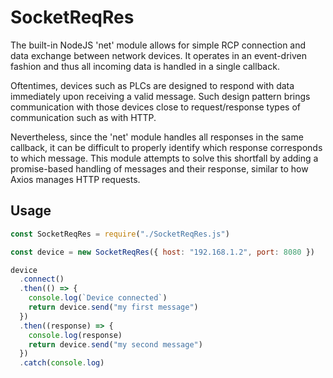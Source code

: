 # SocketReqRes

The built-in NodeJS 'net' module allows for simple RCP connection and data exchange between network devices.
It operates in an event-driven fashion and thus all incoming data is handled in a single callback.

Oftentimes, devices such as PLCs are designed to respond with data immediately upon receiving a valid message.
Such design pattern brings communication with those devices close to request/response types of communication such as with HTTP.

Nevertheless, since the 'net' module handles all responses in the same callback, it can be difficult to properly identify which response corresponds to which message.
This module attempts to solve this shortfall by adding a promise-based handling of messages and their response, similar to how Axios manages HTTP requests.

## Usage

```javascript
const SocketReqRes = require("./SocketReqRes.js")

const device = new SocketReqRes({ host: "192.168.1.2", port: 8080 })

device
  .connect()
  .then(() => {
    console.log(`Device connected`)
    return device.send("my first message")
  })
  .then((response) => {
    console.log(response)
    return device.send("my second message")
  })
  .catch(console.log)
```
